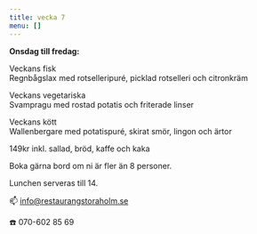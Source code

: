```yaml
---
title: vecka 7
menu: []
---
```

**Onsdag till fredag:**

Veckans fisk\
Regnbågslax med rotselleripuré, picklad rotselleri och citronkräm

Veckans vegetariska\
Svampragu med rostad potatis och friterade linser

Veckans kött\
Wallenbergare med potatispuré, skirat smör, lingon och ärtor

149kr inkl. sallad, bröd, kaffe och kaka

Boka gärna bord om ni är fler än 8 personer.

Lunchen serveras till 14.[](https://www.restaurangstoraholm.se/helg/?i=2)

📫 info@restaurangstoraholm.se

☎️ 070-602 85 69
